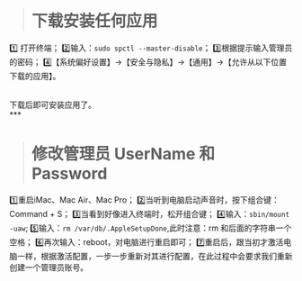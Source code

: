 ># 下载安装任何应用

1️⃣ 打开终端；
2️⃣输入：`sudo spctl --master-disable`；
3️⃣根据提示输入管理员的密码；
4️⃣【系统偏好设置】->【安全与隐私】->【通用】->【允许从以下位置下载的应用】。

<br/>
下载后即可安装应用了。

<br/>
***
<br/>

># 修改管理员 UserName 和 Password
1️⃣重启iMac、Mac Air、Mac Pro；
2️⃣当听到电脑启动声音时，按下组合键：Command + S；
3️⃣当看到好像进入终端时，松开组合键；
4️⃣输入：`sbin/mount -uaw`;
5️⃣输入：`rm /var/db/.AppleSetupDone`,此时注意：rm 和后面的字符串一个空格；
6️⃣再次输入：reboot，对电脑进行重启即可；
7️⃣重启后，跟当初才激活电脑一样，根据激活配置，一步一步重新对其进行配置，在此过程中会要求我们重新创建一个管理员账号。



